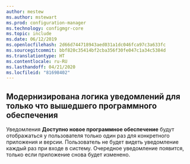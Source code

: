 ```yaml
---
author: mestew
ms.author: mstewart
ms.prod: configuration-manager
ms.technology: configmgr-core
ms.topic: include
ms.date: 06/12/2019
ms.openlocfilehash: 2d66d744718943aed031a1dc046fca97c3a633fc
ms.sourcegitcommit: bbf820c35414bf2cba356f30fe047c1a34c5384d
ms.translationtype: HT
ms.contentlocale: ru-RU
ms.lasthandoff: 04/21/2020
ms.locfileid: "81698402"
---
```

## <a name="redesigned-notification-logic-for-newly-available-software"></a>Модернизирована логика уведомлений для только что вышедшего программного обеспечения

Уведомления **Доступно новое программное обеспечение** будут отображаться у пользователя только один раз для конкретного приложения и версии. Пользователь не будет видеть уведомление каждый раз при входе в систему. Очередное уведомление появится, только если приложение снова будет изменено.
